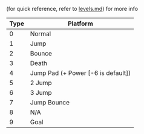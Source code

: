 (for quick reference, refer to [levels.md](levels.md)) for more info

Type | Platform
---- | --------
0    | Normal
1    | Jump
2    | Bounce
3    | Death
4    | Jump Pad (+ Power [-6 is default])
5    | 2 Jump
6    | 3 Jump
7    | Jump Bounce
8    | N/A
9    | Goal